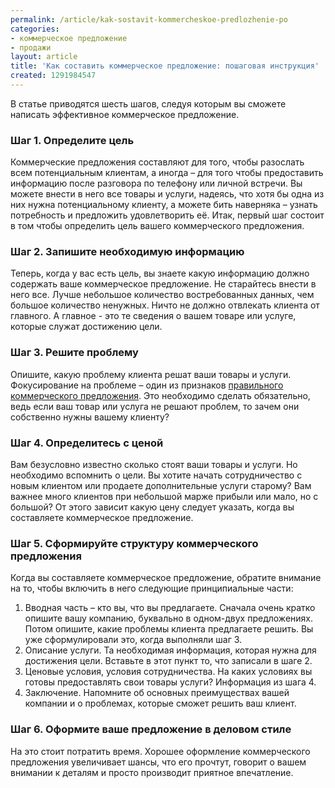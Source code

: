 ```yaml
---
permalink: /article/kak-sostavit-kommercheskoe-predlozhenie-po
categories:
- коммерческое предложение
- продажи
layout: article
title: 'Как составить коммерческое предложение: пошаговая инструкция'
created: 1291984547
---
```

В статье приводятся шесть шагов, следуя которым вы сможете написать эффективное коммерческое предложение.
<!--break-->
<h3>Шаг 1. Определите цель</h3>

<p>Коммерческие предложения составляют для того, чтобы разослать всем потенциальным клиентам, а иногда – для того чтобы предоставить информацию после разговора по телефону или личной встречи. Вы можете внести в него все товары и услуги, надеясь, что хотя бы одна из них нужна потенциальному клиенту, а можете бить наверняка – узнать потребность и предложить удовлетворить её. Итак, первый шаг состоит в том чтобы определить цель вашего коммерческого предложения. </p>

<h3>Шаг 2. Запишите необходимую информацию</h3>

<p>Теперь, когда у вас есть цель, вы знаете какую информацию должно содержать ваше коммерческое предложение. Не старайтесь внести в него все. Лучше небольшое количество востребованных данных, чем большое количество ненужных. Ничто не должно отвлекать клиента от главного. А главное - это те сведения о вашем товаре или услуге, которые служат достижению цели. </p>

<h3>Шаг 3. Решите проблему</h3>

<p>Опишите, какую проблему клиента решат ваши товары и услуги. Фокусирование на проблеме – один из признаков <a href="http://www.business101.ru/article/pravilnoe-kommercheskoe-predlozhenie-sovety">правильного коммерческого предложения</a>. Это необходимо сделать обязательно, ведь если ваш товар или услуга не решают проблем, то зачем они собственно нужны вашему клиенту?</p>

<h3>Шаг 4. Определитесь с ценой</h3>

<p>Вам безусловно известно сколько стоят ваши товары и услуги. Но необходимо вспомнить о цели. Вы хотите начать сотрудничество с новым клиентом или продаете дополнительные услуги старому? Вам важнее много клиентов при небольшой марже прибыли или мало, но с большой? От этого зависит какую цену следует указать, когда вы составляете коммерческое предложение.</p>

<h3>Шаг 5. Сформируйте структуру коммерческого предложения</h3>

<p>Когда вы составляете коммерческое предложение, обратите внимание на то, чтобы включить в него следующие принципиальные части:</p>

<ol>
  <li>Вводная часть – кто вы, что вы предлагаете. Сначала очень кратко опишите вашу компанию, буквально в одном-двух предложениях. Потом опишите, какие проблемы клиента предлагаете решить. Вы уже сформулировали это, когда выполняли шаг 3.</li>

  <li>Описание услуги. Та необходимая информация, которая нужна для достижения цели. Вставьте в этот пункт то, что записали в шаге 2.</li>

  <li>Ценовые условия, условия сотрудничества. На каких условиях вы готовы предоставлять свои товары услуги? Информация из шага 4.</li>

  <li>Заключение. Напомните об основных преимуществах вашей компании и о проблемах, которые сможет решить ваш клиент.</li>
</ol>

<h3>Шаг 6. Оформите ваше предложение в деловом стиле</h3>

<p>На это стоит потратить время. Хорошее оформление коммерческого предложения увеличивает шансы, что его прочтут, говорит о вашем внимании к деталям и просто производит приятное впечатление. </p>
